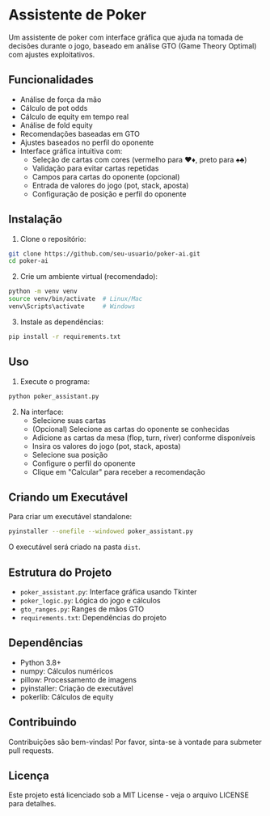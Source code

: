 # Assistente de Poker

Um assistente de poker com interface gráfica que ajuda na tomada de decisões durante o jogo, baseado em análise GTO (Game Theory Optimal) com ajustes exploitativos.

## Funcionalidades

- Análise de força da mão
- Cálculo de pot odds
- Cálculo de equity em tempo real
- Análise de fold equity
- Recomendações baseadas em GTO
- Ajustes baseados no perfil do oponente
- Interface gráfica intuitiva com:
  - Seleção de cartas com cores (vermelho para ♥♦, preto para ♠♣)
  - Validação para evitar cartas repetidas
  - Campos para cartas do oponente (opcional)
  - Entrada de valores do jogo (pot, stack, aposta)
  - Configuração de posição e perfil do oponente

## Instalação

1. Clone o repositório:
```bash
git clone https://github.com/seu-usuario/poker-ai.git
cd poker-ai
```

2. Crie um ambiente virtual (recomendado):
```bash
python -m venv venv
source venv/bin/activate  # Linux/Mac
venv\Scripts\activate     # Windows
```

3. Instale as dependências:
```bash
pip install -r requirements.txt
```

## Uso

1. Execute o programa:
```bash
python poker_assistant.py
```

2. Na interface:
   - Selecione suas cartas
   - (Opcional) Selecione as cartas do oponente se conhecidas
   - Adicione as cartas da mesa (flop, turn, river) conforme disponíveis
   - Insira os valores do jogo (pot, stack, aposta)
   - Selecione sua posição
   - Configure o perfil do oponente
   - Clique em "Calcular" para receber a recomendação

## Criando um Executável

Para criar um executável standalone:

```bash
pyinstaller --onefile --windowed poker_assistant.py
```

O executável será criado na pasta `dist`.

## Estrutura do Projeto

- `poker_assistant.py`: Interface gráfica usando Tkinter
- `poker_logic.py`: Lógica do jogo e cálculos
- `gto_ranges.py`: Ranges de mãos GTO
- `requirements.txt`: Dependências do projeto

## Dependências

- Python 3.8+
- numpy: Cálculos numéricos
- pillow: Processamento de imagens
- pyinstaller: Criação de executável
- pokerlib: Cálculos de equity

## Contribuindo

Contribuições são bem-vindas! Por favor, sinta-se à vontade para submeter pull requests.

## Licença

Este projeto está licenciado sob a MIT License - veja o arquivo LICENSE para detalhes. 